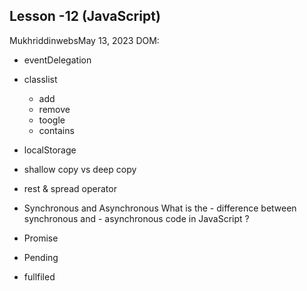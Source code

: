 ## Lesson -12 (JavaScript)
MukhriddinwebsMay 13, 2023
DOM:

- eventDelegation

- classlist
  - add
  - remove
  - toogle
  - contains


- localStorage
- shallow copy vs deep copy
- rest & spread operator
- Synchronous and Asynchronous What is the - difference between synchronous and - asynchronous code in JavaScript ?
- Promise
- Pending
- fullfiled